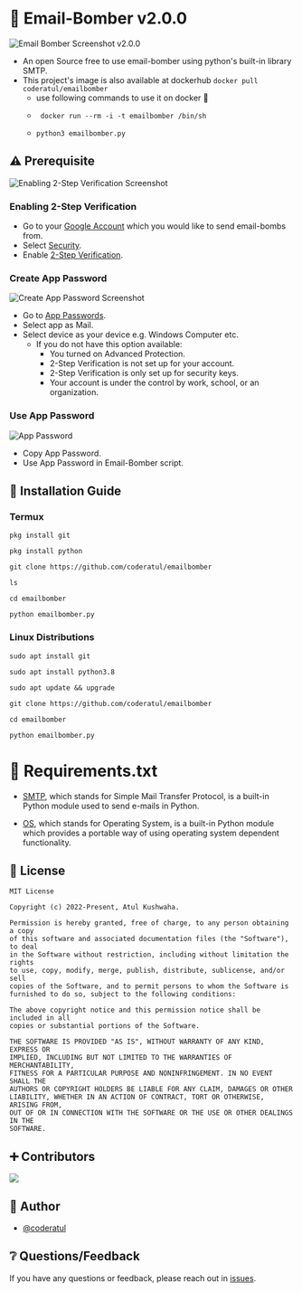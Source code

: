 # 📧 Email-Bomber v2.0.0
![Email Bomber Screenshot v2.0.0](https://i.imgur.com/zSeyXbw.png)
- An open Source free to use email-bomber using python's built-in library SMTP.
- This project's image is also available at dockerhub `docker pull coderatul/emailbomber`
  - use following commands to use it on docker 🐋
  - ```
     docker run --rm -i -t emailbomber /bin/sh
    ```
  - ```
    python3 emailbomber.py
    ```

## ⚠️ Prerequisite
![Enabling 2-Step Verification Screenshot](https://i.imgur.com/1tUNrsu.png)

### Enabling 2-Step Verification
- Go to your [Google Account](https://myaccount.google.com/) which you would like to send email-bombs from.
- Select [Security](https://myaccount.google.com/security).
- Enable [2-Step Verification](https://myaccount.google.com/signinoptions/two-step-verification).

### Create App Password
![Create App Password Screenshot](https://i.imgur.com/KdU5Erp.png)
- Go to [App Passwords](https://myaccount.google.com/apppasswords).
- Select app as Mail.
- Select device as your device e.g. Windows Computer etc.
  - If you do not have this option available:
    - You turned on Advanced Protection.
    - 2-Step Verification is not set up for your account.
    - 2-Step Verification is only set up for security keys.
    - Your account is under the control by work, school, or an organization.

### Use App Password
![App Password](https://i.imgur.com/krkn5EX.png)
- Copy App Password.
- Use App Password in Email-Bomber script.

## 📑 Installation Guide
### Termux
```
pkg install git
```
```
pkg install python
```
```
git clone https://github.com/coderatul/emailbomber
```
```
ls
```
```
cd emailbomber
```
```
python emailbomber.py
```
### Linux Distributions
```
sudo apt install git
```
```
sudo apt install python3.8
```
```
sudo apt update && upgrade 
```
```
git clone https://github.com/coderatul/emailbomber
```
```
cd emailbomber
```
```
python emailbomber.py
```

# 🧾 Requirements.txt
- [SMTP](https://docs.python.org/3/library/smtplib.html), which stands for Simple Mail Transfer Protocol, is a built-in Python module used to send e-mails in Python.


- [OS](https://docs.python.org/3/library/os.html), which stands for Operating System, is a built-in Python module which provides a portable way of using operating system dependent functionality.

## 📇 License
```
MIT License

Copyright (c) 2022-Present, Atul Kushwaha.

Permission is hereby granted, free of charge, to any person obtaining a copy
of this software and associated documentation files (the "Software"), to deal
in the Software without restriction, including without limitation the rights
to use, copy, modify, merge, publish, distribute, sublicense, and/or sell
copies of the Software, and to permit persons to whom the Software is
furnished to do so, subject to the following conditions:

The above copyright notice and this permission notice shall be included in all
copies or substantial portions of the Software.

THE SOFTWARE IS PROVIDED "AS IS", WITHOUT WARRANTY OF ANY KIND, EXPRESS OR
IMPLIED, INCLUDING BUT NOT LIMITED TO THE WARRANTIES OF MERCHANTABILITY,
FITNESS FOR A PARTICULAR PURPOSE AND NONINFRINGEMENT. IN NO EVENT SHALL THE
AUTHORS OR COPYRIGHT HOLDERS BE LIABLE FOR ANY CLAIM, DAMAGES OR OTHER
LIABILITY, WHETHER IN AN ACTION OF CONTRACT, TORT OR OTHERWISE, ARISING FROM,
OUT OF OR IN CONNECTION WITH THE SOFTWARE OR THE USE OR OTHER DEALINGS IN THE
SOFTWARE.
```

## ➕ Contributors
<a href="https://github.com/coderatul/emailbomber/graphs/contributors">
  <img src="https://contrib.rocks/image?repo=coderatul/emailbomber" />
</a>

## 🤵 Author
- [@coderatul](https://github.com/coderatul)

## ❔ Questions/Feedback
If you have any questions or feedback, please reach out in [issues](https://github.com/coderatul/emailbomber/issues).